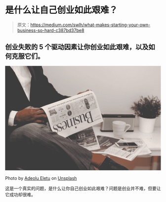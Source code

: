 # 是什么让自己创业如此艰难？

> 原文：<https://medium.com/swlh/what-makes-starting-your-own-business-so-hard-c387bd37be8>

## 创业失败的 5 个驱动因素让你创业如此艰难，以及如何克服它们。

![](img/006e5c18b810864b9a0503a8e8bd37f1.png)

Photo by [Adeolu Eletu](https://unsplash.com/@adeolueletu?utm_source=medium&utm_medium=referral) on [Unsplash](https://unsplash.com?utm_source=medium&utm_medium=referral)

这是一个真实的问题，是什么让你自己创业如此艰难？问题是创业并不难，但要让它成功却很难。